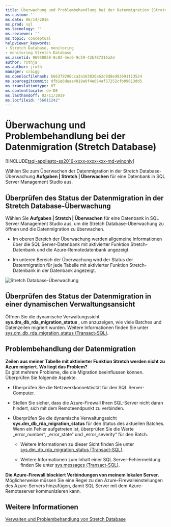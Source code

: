 ```yaml
---
title: Überwachung und Problembehandlung bei der Datenmigration (Stretch Database) | Microsoft-Dokumentation
ms.custom: ''
ms.date: 06/14/2016
ms.prod: sql
ms.tecnology: ''
ms.reviewer: ''
ms.topic: conceptual
helpviewer_keywords:
- Stretch Database, monitoring
- monitoring Stretch Database
ms.assetid: 06950858-8c02-4ec6-9c59-42b787316a2d
author: rothja
ms.author: jroth
manager: craigg
ms.openlocfilehash: b66379296cca3a183836a62c9d8ed93691113524
ms.sourcegitcommit: dfb1e6deaa4919a0f4e654af57252cfb09613dd5
ms.translationtype: HT
ms.contentlocale: de-DE
ms.lasthandoff: 02/11/2019
ms.locfileid: "56011242"
---
```

# <a name="monitor-and-troubleshoot-data-migration-stretch-database"></a>Überwachung und Problembehandlung bei der Datenmigration (Stretch Database)
[!INCLUDE[tsql-appliesto-ss2016-xxxx-xxxx-xxx-md-winonly](../../includes/tsql-appliesto-ss2016-xxxx-xxxx-xxx-md-winonly.md)]


  Wählen Sie zum Überwachen der Datenmigration in der Stretch Database-Überwachung **Aufgaben | Stretch | Überwachen** für eine Datenbank in SQL Server Management Studio aus.  
  
## <a name="check-the-status-of-data-migration-in-the-stretch-database-monitor"></a>Überprüfen des Status der Datenmigration in der Stretch Database-Überwachung  
 Wählen Sie **Aufgaben | Stretch | Überwachen** für eine Datenbank in SQL Server Management Studio aus, um die Stretch Database-Überwachung zu öffnen und die Datenmigration zu überwachen.  
  
-   Im oberen Bereich der Überwachung werden allgemeine Informationen über die SQL Server-Datenbank mit aktivierter Funktion Stretch-Datenbank und die Azure-Remotedatenbank angezeigt.  
  
-   Im unteren Bereich der Überwachung wird der Status der Datenmigration für jede Tabelle mit aktivierter Funktion Stretch-Datenbank in der Datenbank angezeigt.  
  
 ![Stretch Database-Überwachung](../../sql-server/stretch-database/media/stretch-monitor.PNG "Stretch Database-Überwachung")  
  
##  <a name="Migration"></a> Überprüfen des Status der Datenmigration in einer dynamischen Verwaltungsansicht  
 Öffnen Sie die dynamische Verwaltungssicht **sys.dm_db_rda_migration_status** , um anzuzeigen, wie viele Batches und Datenzeilen migriert wurden. Weitere Informationen finden Sie unter [sys.dm_db_rda_migration_status &#40;Transact-SQL&#41;](../../relational-databases/system-dynamic-management-views/stretch-database-sys-dm-db-rda-migration-status.md).  
  
##  <a name="Firewall"></a> Problembehandlung der Datenmigration  
 **Zeilen aus meiner Tabelle mit aktivierter Funktion Stretch werden nicht zu Azure migriert. Wo liegt das Problem?**  
 Es gibt mehrere Probleme, die die Migration beeinflussen können. Überprüfen Sie folgende Aspekte.  
  
-   Überprüfen Sie die Netzwerkkonnektivität für den SQL Server-Computer.  
  
-   Stellen Sie sicher, dass die Azure-Firewall Ihren SQL-Server nicht daran hindert, sich mit dem Remoteendpunkt zu verbinden.  
  
-   Überprüfen Sie die dynamische Verwaltungssicht **sys.dm_db_rda_migration_status** für den Status des aktuellen Batches. Wenn ein Fehler aufgetreten ist, überprüfen Sie die Werte „error_number“, „error_state“ und „error_severity“ für den Batch.  
  
    -   Weitere Informationen zu dieser Sicht finden Sie unter [sys.dm_db_rda_migration_status &#40;Transact-SQL&#41;](../../relational-databases/system-dynamic-management-views/stretch-database-sys-dm-db-rda-migration-status.md).  
  
    -   Weitere Informationen zum Inhalt einer SQL Server-Fehlermeldung finden Sie unter [sys.messages &#40;Transact-SQL&#41;](../../relational-databases/system-catalog-views/messages-for-errors-catalog-views-sys-messages.md).  
  
 **Die Azure-Firewall blockiert Verbindungen von meinem lokalen Server.**  
 Möglicherweise müssen Sie eine Regel zu den Azure-Firewalleinstellungen des Azure-Servers hinzufügen, damit SQL Server mit dem Azure-Remoteserver kommunizieren kann.  
  
## <a name="see-also"></a>Weitere Informationen  
 [Verwalten und Problembehandlung von Stretch Database](../../sql-server/stretch-database/manage-and-troubleshoot-stretch-database.md)  
  
  
